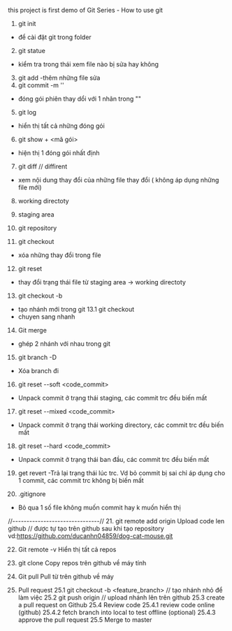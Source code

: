 this project is first demo of Git Series - How to use git

1. git init 
- để cài đặt git trong folder 
2. git statue
- kiểm tra trong thái xem file nào bị sửa hay không
3. git add
-thêm những file sửa
4. git commit -m ''
- đóng gói phiên thay dổi với 1 nhãn trong ""

5. git log
- hiển thị tất cả những đóng gói 
6. git show + <mã gói>
- hiện thị 1 đóng gói nhất định 
7. git diff // diffirent
- xem nội dung thay đổi của những file thay đổi ( không áp dụng những file mới)

8. working directoty 

9. staging area 

10. git repository 

11. git checkout
- xóa những thay đổi trong file 
12. git reset
- thay đổi trạng thái file từ staging area ->  working directoty 

13. git checkout -b <branch> 
- tạo nhánh mới trong git 
13.1 git checkout <ten branch>
- chuyen sang nhanh <ten branch >
14. Git merge 
- ghép 2 nhánh với nhau trong git 
15. git branch -D 
- Xóa branch đi 

16. git reset --soft <code_commit>
- Unpack commit ở trạng thái staging, các commit trc đều biến mất
17. git reset --mixed <code_commit>
-  Unpack commit ở trạng thái working directory, các commit trc đều biến mất
18. git reset --hard <code_commit>
- Unpack commit ở trạng thái ban đầu, các commit trc đều biến mất

19. get revert <commit>
-Trả lại trạng thái lúc trc. Vd bỏ commit bị sai chỉ áp dụng cho 1 commit, các commit trc không bị biến mất

20. .gitignore
- Bỏ qua 1 số file không muốn commit hay k muốn hiển thị

//-------------------------------//
21. git remote add origin <link>
Upload code len github
//<link> được tự tạo trên github sau khi tạo repository vd:https://github.com/ducanhn04859/dog-cat-mouse.git

22. Git remote -v 
Hiển thị tất cả repos

23. git clone
Copy repos trên github về máy tính 
24. Git pull 
Pull từ trên github về máy

25. Pull request
25.1 git checkout -b <feature_branch> // tạo nhánh nhỏ để làm việc
25.2 git push origin <branch> // upload nhánh lên trên github
25.3 create a pull request on Github
25.4 Review code
    25.4.1 review code online (github)
    25.4.2 fetch branch into local to test offline (optional)
    25.4.3 approve the pull request
25.5 Merge to master